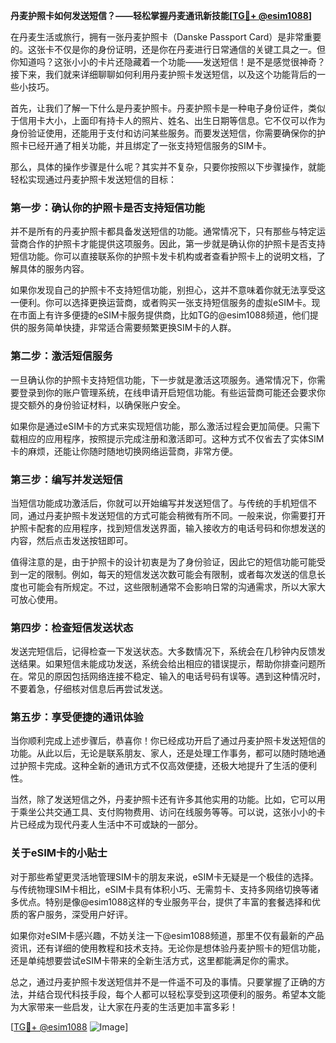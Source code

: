 **丹麦护照卡如何发送短信？——轻松掌握丹麦通讯新技能[[TG💪+ @esim1088](https://t.me/s/esim1088)]**

在丹麦生活或旅行，拥有一张丹麦护照卡（Danske Passport Card）是非常重要的。这张卡不仅是你的身份证明，还是你在丹麦进行日常通信的关键工具之一。但你知道吗？这张小小的卡片还隐藏着一个功能——发送短信！是不是感觉很神奇？接下来，我们就来详细聊聊如何利用丹麦护照卡发送短信，以及这个功能背后的一些小技巧。

首先，让我们了解一下什么是丹麦护照卡。丹麦护照卡是一种电子身份证件，类似于信用卡大小，上面印有持卡人的照片、姓名、出生日期等信息。它不仅可以作为身份验证使用，还能用于支付和访问某些服务。而要发送短信，你需要确保你的护照卡已经开通了相关功能，并且绑定了一张支持短信服务的SIM卡。

那么，具体的操作步骤是什么呢？其实并不复杂，只要你按照以下步骤操作，就能轻松实现通过丹麦护照卡发送短信的目标：

### **第一步：确认你的护照卡是否支持短信功能**
并不是所有的丹麦护照卡都具备发送短信的功能。通常情况下，只有那些与特定运营商合作的护照卡才能提供这项服务。因此，第一步就是确认你的护照卡是否支持短信功能。你可以直接联系你的护照卡发卡机构或者查看护照卡上的说明文档，了解具体的服务内容。

如果你发现自己的护照卡不支持短信功能，别担心，这并不意味着你就无法享受这一便利。你可以选择更换运营商，或者购买一张支持短信服务的虚拟eSIM卡。现在市面上有许多便捷的eSIM卡服务提供商，比如TG的@esim1088频道，他们提供的服务简单快捷，非常适合需要频繁更换SIM卡的人群。

### **第二步：激活短信服务**
一旦确认你的护照卡支持短信功能，下一步就是激活这项服务。通常情况下，你需要登录到你的账户管理系统，在线申请开启短信功能。有些运营商可能还会要求你提交额外的身份验证材料，以确保账户安全。

如果你是通过eSIM卡的方式来实现短信功能，那么激活过程会更加简便。只需下载相应的应用程序，按照提示完成注册和激活即可。这种方式不仅省去了实体SIM卡的麻烦，还能让你随时随地切换网络运营商，非常方便。

### **第三步：编写并发送短信**
当短信功能成功激活后，你就可以开始编写并发送短信了。与传统的手机短信不同，通过丹麦护照卡发送短信的方式可能会稍微有所不同。一般来说，你需要打开护照卡配套的应用程序，找到短信发送界面，输入接收方的电话号码和你想发送的内容，然后点击发送按钮即可。

值得注意的是，由于护照卡的设计初衷是为了身份验证，因此它的短信功能可能受到一定的限制。例如，每天的短信发送次数可能会有限制，或者每次发送的信息长度也可能会有所规定。不过，这些限制通常不会影响日常的沟通需求，所以大家大可放心使用。

### **第四步：检查短信发送状态**
发送完短信后，记得检查一下发送状态。大多数情况下，系统会在几秒钟内反馈发送结果。如果短信未能成功发送，系统会给出相应的错误提示，帮助你排查问题所在。常见的原因包括网络连接不稳定、输入的电话号码有误等。遇到这种情况时，不要着急，仔细核对信息后再尝试发送。

### **第五步：享受便捷的通讯体验**
当你顺利完成上述步骤后，恭喜你！你已经成功开启了通过丹麦护照卡发送短信的功能。从此以后，无论是联系朋友、家人，还是处理工作事务，都可以随时随地通过护照卡完成。这种全新的通讯方式不仅高效便捷，还极大地提升了生活的便利性。

当然，除了发送短信之外，丹麦护照卡还有许多其他实用的功能。比如，它可以用于乘坐公共交通工具、支付购物费用、访问在线服务等等。可以说，这张小小的卡片已经成为现代丹麦人生活中不可或缺的一部分。

### **关于eSIM卡的小贴士**
对于那些希望更灵活地管理SIM卡的朋友来说，eSIM卡无疑是一个极佳的选择。与传统物理SIM卡相比，eSIM卡具有体积小巧、无需剪卡、支持多网络切换等诸多优点。特别是像@esim1088这样的专业服务平台，提供了丰富的套餐选择和优质的客户服务，深受用户好评。

如果你对eSIM卡感兴趣，不妨关注一下@esim1088频道，那里不仅有最新的产品资讯，还有详细的使用教程和技术支持。无论你是想体验丹麦护照卡的短信功能，还是单纯想要尝试eSIM卡带来的全新生活方式，这里都能满足你的需求。

总之，通过丹麦护照卡发送短信并不是一件遥不可及的事情。只要掌握了正确的方法，并结合现代科技手段，每个人都可以轻松享受到这项便利的服务。希望本文能为大家带来一些启发，让大家在丹麦的生活更加丰富多彩！

[[TG💪+ @esim1088](https://t.me/s/esim1088) ![Image](https://i.postimg.cc/4NQfJmqS/Snipaste-2025-05-13-00-14-12.png)]